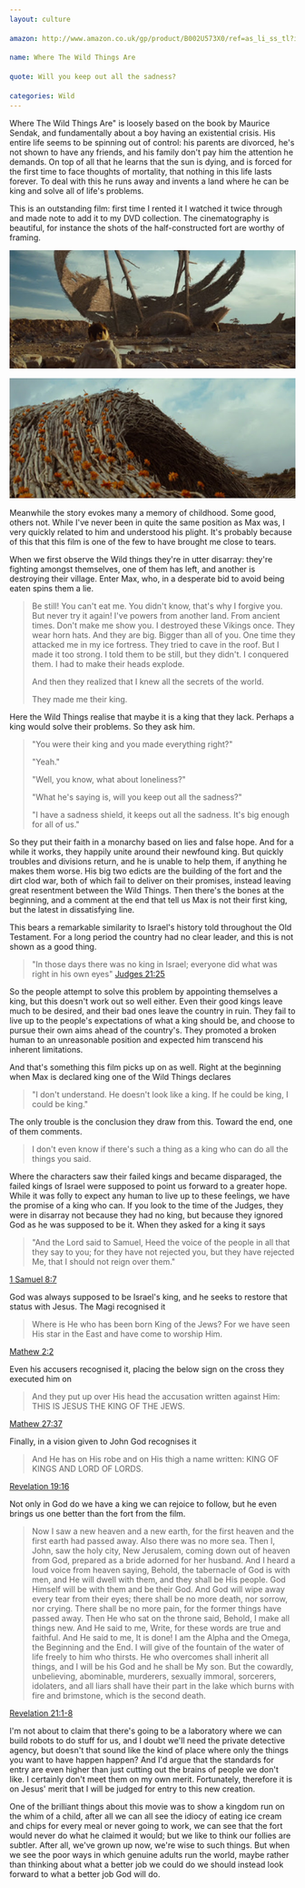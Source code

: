 ```yaml
---
layout: culture

amazon: http://www.amazon.co.uk/gp/product/B002U573X0/ref=as_li_ss_tl?ie=UTF8&tag=theothevawil-21&linkCode=as2&camp=1634&creative=19450&creativeASIN=B002U573X0

name: Where The Wild Things Are

quote: Will you keep out all the sadness?

categories: Wild
---
```

Where The Wild Things Are" is loosely based on the book by Maurice Sendak, and fundamentally about a boy having an existential crisis. His entire life seems to be spinning out of control: his parents are divorced, he's not shown to have any friends, and his family don't pay him the attention he demands. On top of all that he learns that the sun is dying, and is forced for the first time to face thoughts of mortality, that nothing in this life lasts forever. To deal with this he runs away and invents a land where he can be king and solve all of life's problems.

This is an outstanding film: first time I rented it I watched it twice through and made note to add it to my DVD collection. The cinematography is beautiful, for instance the shots of the half-constructed fort are worthy of framing.

![Fort under construction](/resources/images/posts/wild/wildthing1.jpg)

![Fort with flowers](/resources/images/posts/wild/wildthing2.jpg)

Meanwhile the story evokes many a memory of childhood. Some good, others not. While I've never been in quite the same position as Max was, I very quickly related to him and understood his plight. It's probably because of this that this film is one of the few to have brought me close to tears.

When we first observe the Wild things they're in utter disarray: they're fighting amongst themselves, one of them has left, and another is destroying their village. Enter Max, who, in a desperate bid to avoid being eaten spins them a lie.

>Be still! You can't eat me. You didn't know, that's why I forgive you. But never try it again! I've powers from another land. From ancient times. Don't make me show you. I destroyed these Vikings once. They wear horn hats. And they are big. Bigger than all of you. One time they attacked me in my ice fortress. They tried to cave in the roof. But I made it too strong. I told them to be still, but they didn't. I conquered them. I had to make their heads explode.
>
>And then they realized that I knew all the secrets of the world.
>
>They made me their king.

Here the Wild Things realise that maybe it is a king that they lack. Perhaps a king would solve their problems. So they ask him.

>"You were their king and you made everything right?"
>
>"Yeah."
>
>"Well, you know, what about loneliness?"
>
>"What he's saying is, will you keep out all the sadness?"
>
>"I have a sadness shield, it keeps out all the sadness. It's big enough for all of us."

So they put their faith in a monarchy based on lies and false hope. And for a while it works, they happily unite around their newfound king. But quickly troubles and divisions return, and he is unable to help them, if anything he makes them worse. His big two edicts are the building of the fort and the dirt clod war, both of which fail to deliver on their promises, instead leaving great resentment between the Wild Things. Then there's the bones at the beginning, and a comment at the end that tell us Max is not their first king, but the latest in dissatisfying line.

This bears a remarkable similarity to Israel's history told throughout the Old Testament. For a long period the country had no clear leader, and this is not shown as a good thing.

>"In those days there was no king in Israel; everyone did what was right in his own eyes"
[Judges 21:25 ](http://www.youversion.com/bible/judg.21.25.nkjv)

So the people attempt to solve this problem by appointing themselves a king, but this doesn't work out so well either. Even their good kings leave much to be desired, and their bad ones leave the country in ruin. They fail to live up to the people's expectations of what a king should be, and choose to pursue their own aims ahead of the country's. They promoted a broken human to an unreasonable position and expected him transcend his inherent limitations.

And that's something this film picks up on as well. Right at the beginning when Max is declared king one of the Wild Things declares

>"I don't understand. He doesn't look like a king. If he could be king, I could be king."

The only trouble is the conclusion they draw from this. Toward the end, one of them comments.

>I don't even know if there's such a thing as a king who can do all the things you said.

Where the characters saw their failed kings and became disparaged, the failed kings of Israel were supposed to point us forward to a greater hope. While it was folly to expect any human to live up to these feelings, we have the promise of a king who can. If you look to the time of the Judges, they were in disarray not because they had no king, but because they ignored God as he was supposed to be it. When they asked for a king it says

>"And the Lord said to Samuel, Heed the voice of the people in all that they say to you; for they have not rejected you, but they have rejected Me, that I should not reign over them."

[1 Samuel 8:7](http://www.youversion.com/bible/1sam.8.7.nkjv)

God was always supposed to be Israel's king, and he seeks to restore that status with Jesus. The Magi recognised it

>Where is He who has been born King of the Jews? For we have seen His star in the East and have come to worship Him.

[Mathew 2:2](http://www.youversion.com/bible/matt.2.2.nkjv)

Even his accusers recognised it, placing the below sign on the cross they executed him on

>And they put up over His head the accusation written against Him: THIS IS JESUS THE KING OF THE JEWS.

[Mathew 27:37](http://www.youversion.com/bible/matt.27.37.nkjv)

Finally, in a vision given to John God recognises it

>And He has on His robe and on His thigh a name written: KING OF KINGS AND LORD OF LORDS.

[Revelation 19:16](http://www.youversion.com/bible/rev.19.16.nkjv)

Not only in God do we have a king we can rejoice to follow, but he even brings us one better than the fort from the film.

>Now I saw a new heaven and a new earth, for the first heaven and the first earth had passed away. Also there was no more sea. Then I, John, saw the holy city, New Jerusalem, coming down out of heaven from God, prepared as a bride adorned for her husband. And I heard a loud voice from heaven saying, Behold, the tabernacle of God is with men, and He will dwell with them, and they shall be His people. God Himself will be with them and be their God. And God will wipe away every tear from their eyes; there shall be no more death, nor sorrow, nor crying. There shall be no more pain, for the former things have passed away. Then He who sat on the throne said, Behold, I make all things new. And He said to me, Write, for these words are true and faithful. And He said to me, It is done! I am the Alpha and the Omega, the Beginning and the End. I will give of the fountain of the water of life freely to him who thirsts. He who overcomes shall inherit all things, and I will be his God and he shall be My son. But the cowardly, unbelieving, abominable, murderers, sexually immoral, sorcerers, idolaters, and all liars shall have their part in the lake which burns with fire and brimstone, which is the second death.

[Revelation 21:1-8](http://www.youversion.com/bible/rev.21.1-8.nkjv)

I'm not about to claim that there's going to be a laboratory where we can build robots to do stuff for us, and I doubt we'll need the private detective agency, but doesn't that sound like the kind of place where only the things you want to have happen happen? And I'd argue that the standards for entry are even higher than just cutting out the brains of people we don't like. I certainly don't meet them on my own merit. Fortunately, therefore it is on Jesus' merit that I will be judged for entry to this new creation.

One of the brilliant things about this movie was to show a kingdom run on the whim of a child, after all we can all see the idiocy of eating ice cream and chips for every meal or never going to work, we can see that the fort would never do what he claimed it would; but we like to think our follies are subtler. After all, we've grown up now, we're wise to such things. But when we see the poor ways in which genuine adults run the world, maybe rather than thinking about what a better job we could do we should instead look forward to what a better job God will do.